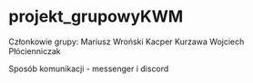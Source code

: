 # projekt_grupowyKWM

Członkowie grupy:
Mariusz Wroński
Kacper Kurzawa
Wojciech Płócienniczak

Sposób komunikacji - messenger i discord
